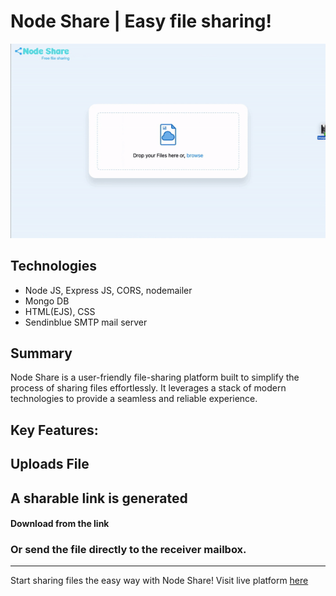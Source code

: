 # Node Share | Easy file sharing!




![preview](https://github.com/Me-amarJEEt/nodeShare/blob/main/public/media/node-share.gif)

## Technologies
* Node JS, Express JS, CORS, nodemailer
* Mongo DB
* HTML(EJS), CSS
* Sendinblue SMTP mail server


## Summary
Node Share is a user-friendly file-sharing platform built to simplify the process of sharing files effortlessly. It leverages a stack of modern technologies to provide a seamless and reliable experience.


## Key Features:

## Uploads File
## A sharable link is generated 
#### Download from the link 
### Or send the file directly to the receiver mailbox.

---
Start sharing files the easy way with Node Share! Visit live platform [here](https://quick-share-geui.onrender.com/)


